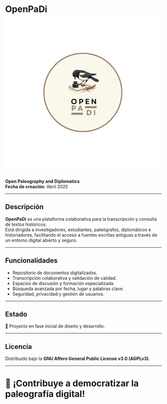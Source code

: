 # OpenPaDi ![Logo](img/logo_provisional.png)

**Open Paleography and Diplomatics**  
**Fecha de creación:** Abril 2025

---

## Descripción

**OpenPaDi** es una plataforma colaborativa para la transcripción y consulta de textos históricos.  
Está dirigida a investigadores, estudiantes, paleógrafos, diplomáticos e historiadores, facilitando el acceso a fuentes escritas antiguas a través de un entorno digital abierto y seguro.

---

## Funcionalidades

- Repositorio de documentos digitalizados.
- Transcripción colaborativa y validación de calidad.
- Espacios de discusión y formación especializada.
- Búsqueda avanzada por fecha, lugar y palabras clave.
- Seguridad, privacidad y gestión de usuarios.

---

## Estado

🚧 Proyecto en fase inicial de diseño y desarrollo.

---

## Licencia

Distribuido bajo la **GNU Affero General Public License v3.0 (AGPLv3)**.

---

# 🌟 ¡Contribuye a democratizar la paleografía digital!
